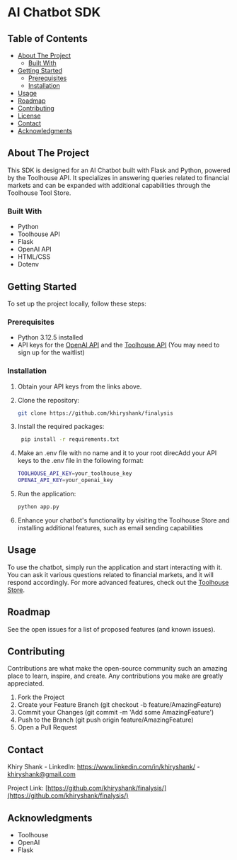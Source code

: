 # AI Chatbot SDK

## Table of Contents

- [About The Project](#about-the-project)
  - [Built With](#built-with)
- [Getting Started](#getting-started)
  - [Prerequisites](#prerequisites)
  - [Installation](#installation)
- [Usage](#usage)
- [Roadmap](#roadmap)
- [Contributing](#contributing)
- [License](#license)
- [Contact](#contact)
- [Acknowledgments](#acknowledgments)

## About The Project

This SDK is designed for an AI Chatbot built with Flask and Python, powered by the Toolhouse API. It specializes in answering queries related to financial markets and can be expanded with additional capabilities through the Toolhouse Tool Store.

### Built With

- Python
- Toolhouse API
- Flask
- OpenAI API
- HTML/CSS
- Dotenv

## Getting Started

To set up the project locally, follow these steps:

### Prerequisites

- Python 3.12.5 installed
- API keys for the [OpenAI API](https://platform.openai.com/api-keys) and the [Toolhouse API](https://app.toolhouse.ai/settings/api-keys) (You may need to sign up for the waitlist)

### Installation

1. Obtain your API keys from the links above.
2. Clone the repository:
   ```sh
   git clone https://github.com/khiryshank/finalysis

3. Install the required packages:

   ```sh
    pip install -r requirements.txt

4. Make an .env file with no name and it to your root direcAdd your API keys to the .env file in the following format:
   ```sh
   TOOLHOUSE_API_KEY=your_toolhouse_key
   OPENAI_API_KEY=your_openai_key
5. Run the application:
    ```sh
   python app.py
6. Enhance your chatbot's functionality by visiting the Toolhouse Store and installing additional features, such as email sending capabilities

  
## Usage
To use the chatbot, simply run the application and start interacting with it. You can ask it various questions related to financial markets, and it will respond accordingly. For more advanced features, check out the [Toolhouse Store](https://app.toolhouse.ai/store).

## Roadmap
See the open issues for a list of proposed features (and known issues).

## Contributing

Contributions are what make the open-source community such an amazing place to learn, inspire, and create. Any contributions you make are greatly appreciated.

1. Fork the Project
2. Create your Feature Branch (git checkout -b feature/AmazingFeature)
3. Commit your Changes (git commit -m 'Add some AmazingFeature')
4. Push to the Branch (git push origin feature/AmazingFeature)
5. Open a Pull Request

## Contact
Khiry Shank - LinkedIn: https://www.linkedin.com/in/khiryshank/ - khiryshank@gmail.com

Project Link: [https://github.com/khiryshank/finalysis/](https://github.com/khiryshank/finalysis/)

## Acknowledgments
  - Toolhouse
  - OpenAI
  - Flask




